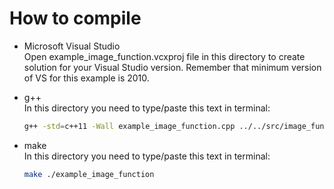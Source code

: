 # How to compile    
- Microsoft Visual Studio    
Open example_image_function.vcxproj file in this directory to create solution for your Visual Studio version. Remember that minimum version of VS for this example is 2010.

- g++    
In this directory you need to type/paste this text in terminal:    
	```bash
	g++ -std=c++11 -Wall example_image_function.cpp ../../src/image_function.cpp -o application
	```

- make    
In this directory you need to type/paste this text in terminal:    
	```bash
	make ./example_image_function
	```
